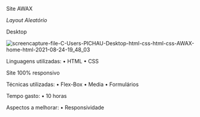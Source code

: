 Site AWAX 

*Layout Aleatório*


Desktop


![screencapture-file-C-Users-PICHAU-Desktop-html-css-html-css-AWAX-home-html-2021-08-24-19_48_03](https://user-images.githubusercontent.com/87503905/130700250-e960f599-3a9d-4241-a080-aa488d2b1498.png)



Linguagens utilizadas: • HTML • CSS

Site 100% responsivo

Técnicas utilizadas: • Flex-Box • Media • Formulários


Tempo gasto: • 10 horas

Aspectos a melhorar: • Responsividade
